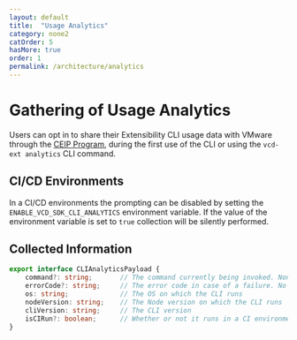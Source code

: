 ```yaml
---
layout: default
title:  "Usage Analytics"
category: none2
catOrder: 5
hasMore: true
order: 1
permalink: /architecture/analytics
---
```

# Gathering of Usage Analytics

Users can opt in to share their Extensibility CLI usage data with VMware through the [CEIP Program](https://www.vmware.com/solutions/trustvmware/ceip.html), during the first use of the CLI or using the `vcd-ext analytics` CLI command.

## CI/CD Environments
In a CI/CD environments the prompting can be disabled by setting the `ENABLE_VCD_SDK_CLI_ANALYTICS` environment variable. If the value of the environment variable is set to `true` collection will be silently performed.

## Collected Information
```typescript
export interface CLIAnalyticsPayload {
    command?: string;       // The command currently being invoked. None if no valid command is found
    errorCode?: string;     // The error code in case of a failure. No stack trace is collected
    os: string;             // The OS on which the CLI runs
    nodeVersion: string;    // The Node version on which the CLI runs
    cliVersion: string;     // The CLI version
    isCIRun?: boolean;      // Whether or not it runs in a CI environment
}
```